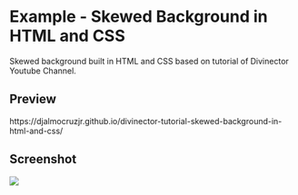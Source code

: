 <h1>Example - Skewed Background in HTML and CSS</h1>
<p>Skewed background built in HTML and CSS based on tutorial of Divinector Youtube Channel.</p>

<h2>Preview</h2>
<a hre="https://djalmocruzjr.github.io/divinector-tutorial-skewed-background-in-html-and-css/" target="_blank">https://djalmocruzjr.github.io/divinector-tutorial-skewed-background-in-html-and-css/</a>



<h2>Screenshot</h2>
<img src="https://raw.githubusercontent.com/DjalmoCruzJr/divinector-tutorial-skewed-background-in-html-and-css/master/screenshot/screenshot.png">

